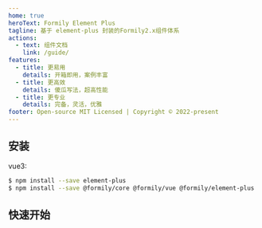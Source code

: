 ```yaml
---
home: true
heroText: Formily Element Plus
tagline: 基于 element-plus 封装的Formily2.x组件体系
actions:
  - text: 组件文档
    link: /guide/
features:
  - title: 更易用
    details: 开箱即用，案例丰富
  - title: 更高效
    details: 傻瓜写法，超高性能
  - title: 更专业
    details: 完备，灵活，优雅
footer: Open-source MIT Licensed | Copyright © 2022-present
---
```


## 安装

vue3:

```bash
$ npm install --save element-plus
$ npm install --save @formily/core @formily/vue @formily/element-plus
```

## 快速开始

<dumi-previewer demoPath="index" :collapsed="false" />
